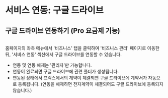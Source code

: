 # 서비스 연동: 구글 드라이브

## 구글 드라이브 연동하기 (Pro 요금제 기능)

<figure><img src="../.gitbook/assets/Untitled.png" alt=""><figcaption></figcaption></figure>

홈페이지의 좌측 메뉴에서 '비즈니스' 탭을 클릭하여 '비즈니스 관리' 페이지로 이동한 뒤, '서비스 연동' 섹션에서 구글 드라이브를 연동할 수 있습니다.

* 연동 및 연동 해제는 '관리자'만 가능합니다.
* 연동이 완료되면 구글 드라이브에 관련 폴더가 생성됩니다.&#x20;
* 연동된 상태에서 프릭스에서의 계약이 체결되면 구글 드라이브에 계약서가 자동으로 등록됩니다. (연동을 해제하면 전자계약이 체결되어도 구글 드라이브에 등록되지 않습니다.)
